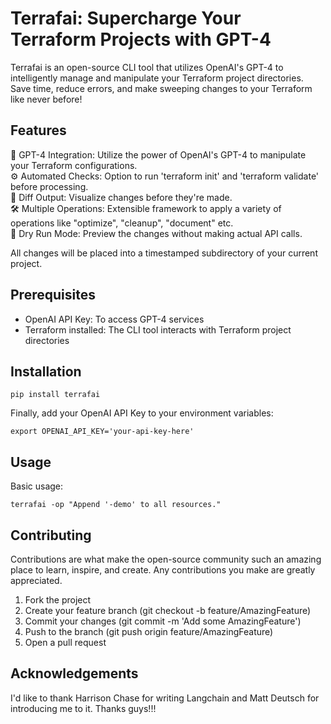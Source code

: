# Terrafai: Supercharge Your Terraform Projects with GPT-4

Terrafai is an open-source CLI tool that utilizes OpenAI's GPT-4 to intelligently manage and manipulate your Terraform project directories. Save time, reduce errors, and make sweeping changes to your Terraform like never before!

## Features

🤖 GPT-4 Integration: Utilize the power of OpenAI's GPT-4 to manipulate your Terraform configurations.  
⚙️ Automated Checks: Option to run 'terraform init' and 'terraform validate' before processing.  
🔄 Diff Output: Visualize changes before they're made.  
🛠️ Multiple Operations: Extensible framework to apply a variety of operations like "optimize", "cleanup", "document" etc.  
🚀 Dry Run Mode: Preview the changes without making actual API calls.  

All changes will be placed into a timestamped subdirectory of your current project.  

## Prerequisites

- OpenAI API Key: To access GPT-4 services
- Terraform installed: The CLI tool interacts with Terraform project directories

## Installation

```
pip install terrafai
```

Finally, add your OpenAI API Key to your environment variables:

```
export OPENAI_API_KEY='your-api-key-here'
```

## Usage

Basic usage:

```
terrafai -op "Append '-demo' to all resources."
```

## Contributing

Contributions are what make the open-source community such an amazing place to learn, inspire, and create. Any contributions you make are greatly appreciated.

1. Fork the project
1. Create your feature branch (git checkout -b feature/AmazingFeature)
1. Commit your changes (git commit -m 'Add some AmazingFeature')
1. Push to the branch (git push origin feature/AmazingFeature)
1. Open a pull request


## Acknowledgements

I'd like to thank Harrison Chase for writing Langchain and Matt Deutsch for introducing me to it. Thanks guys!!!


